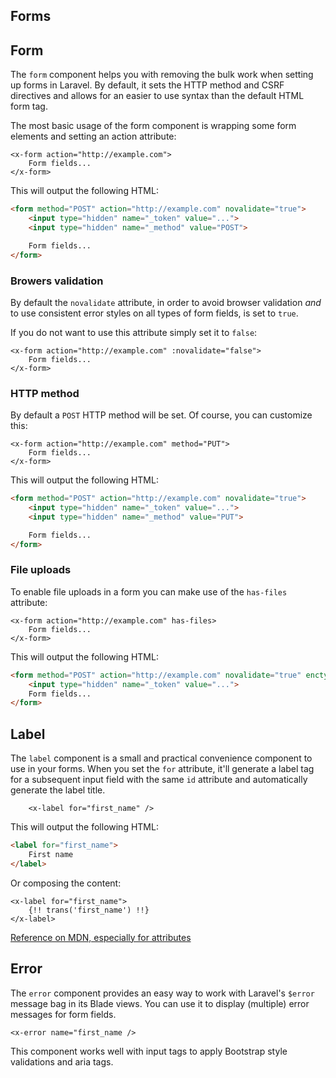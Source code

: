 Forms
-----

Form
----

The `form` component helps you with removing the bulk work when setting up forms in Laravel. By default, it sets the HTTP method and CSRF directives and allows for an easier to use syntax than the default HTML form tag.

The most basic usage of the form component is wrapping some form elements and setting an action attribute:

```blade
<x-form action="http://example.com">
    Form fields...
</x-form>
```

This will output the following HTML:

```html
<form method="POST" action="http://example.com" novalidate="true">
    <input type="hidden" name="_token" value="...">
    <input type="hidden" name="_method" value="POST">

    Form fields...
</form>
```

### Browers validation

By default the `novalidate` attribute, in order to avoid browser validation *and* to use consistent error styles on all types of form fields, is set to `true`.

If you do not want to use this attribute simply set it to `false`:

```blade
<x-form action="http://example.com" :novalidate="false">
    Form fields...
</x-form>
```

### HTTP method

By default a `POST` HTTP method will be set. Of course, you can customize this:

```blade
<x-form action="http://example.com" method="PUT">
    Form fields...
</x-form>
```

This will output the following HTML:

```html
<form method="POST" action="http://example.com" novalidate="true">
    <input type="hidden" name="_token" value="...">
    <input type="hidden" name="_method" value="PUT">

    Form fields...
</form>
```

### File uploads

To enable file uploads in a form you can make use of the `has-files` attribute:

```blade
<x-form action="http://example.com" has-files>
    Form fields...
</x-form>
```

This will output the following HTML:

```html
<form method="POST" action="http://example.com" novalidate="true" enctype="multipart/form-data">
    <input type="hidden" name="_token" value="...">
    Form fields...
</form>
```

Label
-----

The `label` component is a small and practical convenience component to use in your forms. When you set the `for` attribute, it'll generate a label tag for a subsequent input field with the same `id` attribute and automatically generate the label title.

```blade
    <x-label for="first_name" />
```

This will output the following HTML:

```html
<label for="first_name">
    First name
</label>
```

Or composing the content:

```blade
<x-label for="first_name">
    {!! trans('first_name') !!}
</x-label>
```

[Reference on MDN, especially for attributes](https://developer.mozilla.org/en-US/docs/Web/HTML/Element/label)

Error
-----

The `error` component provides an easy way to work with Laravel's `$error` message bag in its Blade views. You can use it to display (multiple) error messages for form fields.

```blade
<x-error name="first_name />
```

This component works well with input tags to apply Bootstrap style validations and aria tags.
